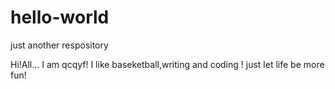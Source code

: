 # hello-world
just another respository

Hi!All...
  I am qcqyf! I like baseketball,writing and coding ! just let life be more fun!
